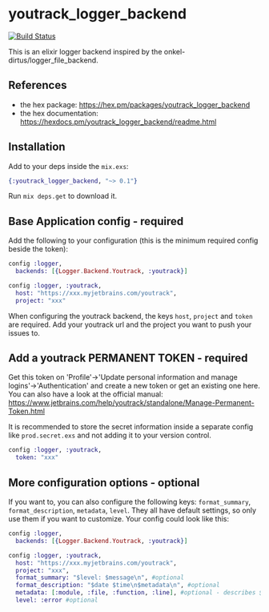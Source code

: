 # youtrack_logger_backend

[![Build Status](https://travis-ci.org/unifysell/youtrack_logger_backend.svg?branch=master)](https://travis-ci.org/unifysell/youtrack_logger_backend)

This is an elixir logger backend inspired by the onkel-dirtus/logger_file_backend.

## References

* the hex package: https://hex.pm/packages/youtrack_logger_backend
* the hex documentation: https://hexdocs.pm/youtrack_logger_backend/readme.html

## Installation

Add to your deps inside the `mix.exs`:

```elixir
{:youtrack_logger_backend, "~> 0.1"}
```

Run `mix deps.get` to download it.

## Base Application config - required

Add the following to your configuration (this is the minimum required config beside the token):

```elixir
config :logger,
  backends: [{Logger.Backend.Youtrack, :youtrack}]

config :logger, :youtrack,
  host: "https://xxx.myjetbrains.com/youtrack",
  project: "xxx"
```

When configuring the youtrack backend, the keys `host`, `project` and `token` are required.
Add your youtrack url and the project you want to push your issues to.

## Add a youtrack PERMANENT TOKEN - required

Get this token on 'Profile'->'Update personal information and manage logins'->'Authentication' and create a new token or get an existing one here.
You can also have a look at the official manual: https://www.jetbrains.com/help/youtrack/standalone/Manage-Permanent-Token.html

It is recommended to store the secret information inside a separate config like `prod.secret.exs` and not adding it to your version control.

```elixir
config :logger, :youtrack,
  token: "xxx"
```

## More configuration options - optional

If you want to, you can also configure the following keys: `format_summary`, `format_description`, `metadata`, `level`.
They all have default settings, so only use them if you want to customize.
Your config could look like this:

```elixir
config :logger,
  backends: [{Logger.Backend.Youtrack, :youtrack}]

config :logger, :youtrack,
  host: "https://xxx.myjetbrains.com/youtrack",
  project: "xxx",
  format_summary: "$level: $message\n", #optional
  format_description: "$date $time\n$metadata\n", #optional
  metadata: [:module, :file, :function, :line], #optional - describes $metadata
  level: :error #optional
```


